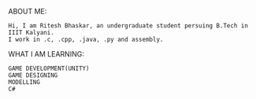 ABOUT ME:

    Hi, I am Ritesh Bhaskar, an undergraduate student persuing B.Tech in IIIT Kalyani.
    I work in .c, .cpp, .java, .py and assembly.
    
WHAT I AM LEARNING:

    GAME DEVELOPMENT(UNITY)
    GAME DESIGNING
    MODELLING
    C#
